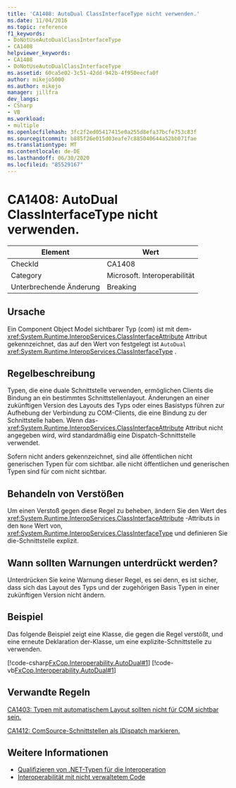 ```yaml
---
title: 'CA1408: AutoDual ClassInterfaceType nicht verwenden.'
ms.date: 11/04/2016
ms.topic: reference
f1_keywords:
- DoNotUseAutoDualClassInterfaceType
- CA1408
helpviewer_keywords:
- CA1408
- DoNotUseAutoDualClassInterfaceType
ms.assetid: 60ca5e02-3c51-42dd-942b-4f950eecfa0f
author: mikejo5000
ms.author: mikejo
manager: jillfra
dev_langs:
- CSharp
- VB
ms.workload:
- multiple
ms.openlocfilehash: 3fc2f2ed05417415e0a255d8efa37bcfe753c83f
ms.sourcegitcommit: b885f26e015d03eafe7c885040644a52bb071fae
ms.translationtype: MT
ms.contentlocale: de-DE
ms.lasthandoff: 06/30/2020
ms.locfileid: "85529167"
---
```

# <a name="ca1408-do-not-use-autodual-classinterfacetype"></a>CA1408: AutoDual ClassInterfaceType nicht verwenden.

|Element|Wert|
|-|-|
|CheckId|CA1408|
|Category|Microsoft. Interoperabilität|
|Unterbrechende Änderung|Breaking|

## <a name="cause"></a>Ursache
Ein Component Object Model sichtbarer Typ (com) ist mit dem- <xref:System.Runtime.InteropServices.ClassInterfaceAttribute> Attribut gekennzeichnet, das auf den Wert von festgelegt ist `AutoDual` <xref:System.Runtime.InteropServices.ClassInterfaceType> .

## <a name="rule-description"></a>Regelbeschreibung
Typen, die eine duale Schnittstelle verwenden, ermöglichen Clients die Bindung an ein bestimmtes Schnittstellenlayout. Änderungen an einer zukünftigen Version des Layouts des Typs oder eines Basistyps führen zur Aufhebung der Verbindung zu COM-Clients, die eine Bindung zu der Schnittstelle haben. Wenn das- <xref:System.Runtime.InteropServices.ClassInterfaceAttribute> Attribut nicht angegeben wird, wird standardmäßig eine Dispatch-Schnittstelle verwendet.

Sofern nicht anders gekennzeichnet, sind alle öffentlichen nicht generischen Typen für com sichtbar. alle nicht öffentlichen und generischen Typen sind für com nicht sichtbar.

## <a name="how-to-fix-violations"></a>Behandeln von Verstößen
Um einen Verstoß gegen diese Regel zu beheben, ändern Sie den Wert des <xref:System.Runtime.InteropServices.ClassInterfaceAttribute> -Attributs in den `None` Wert von, <xref:System.Runtime.InteropServices.ClassInterfaceType> und definieren Sie die-Schnittstelle explizit.

## <a name="when-to-suppress-warnings"></a>Wann sollten Warnungen unterdrückt werden?
Unterdrücken Sie keine Warnung dieser Regel, es sei denn, es ist sicher, dass sich das Layout des Typs und der zugehörigen Basis Typen in einer zukünftigen Version nicht ändern.

## <a name="example"></a>Beispiel
Das folgende Beispiel zeigt eine Klasse, die gegen die Regel verstößt, und eine erneute Deklaration der-Klasse, um eine explizite-Schnittstelle zu verwenden.

[!code-csharp[FxCop.Interoperability.AutoDual#1](../code-quality/codesnippet/CSharp/ca1408-do-not-use-autodual-classinterfacetype_1.cs)]
[!code-vb[FxCop.Interoperability.AutoDual#1](../code-quality/codesnippet/VisualBasic/ca1408-do-not-use-autodual-classinterfacetype_1.vb)]

## <a name="related-rules"></a>Verwandte Regeln
[CA1403: Typen mit automatischem Layout sollten nicht für COM sichtbar sein.](../code-quality/ca1403.md)

[CA1412: ComSource-Schnittstellen als IDispatch markieren.](../code-quality/ca1412.md)

## <a name="see-also"></a>Weitere Informationen

- [Qualifizieren von .NET-Typen für die Interoperation](/dotnet/framework/interop/qualifying-net-types-for-interoperation)
- [Interoperabilität mit nicht verwaltetem Code](/dotnet/framework/interop/index)

